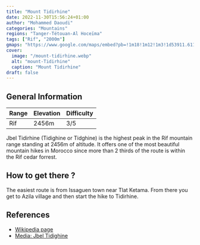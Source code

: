 ```yaml
---
title: "Mount Tidirhine"
date: 2022-11-30T15:56:24+01:00
author: "Mohammed Daoudi"
categories: "Mountains"
regions: "Tanger-Tétouan-Al Hoceïma"
tags: ["Rif", "2000m"]
gmaps: "https://www.google.com/maps/embed?pb=!1m18!1m12!1m3!1d53911.61100774292!2d-4.57060786791833!3d34.867447076952935!2m3!1f0!2f0!3f0!3m2!1i1024!2i768!4f13.1!3m3!1m2!1s0xd750c39ee15ffa9%3A0x46d0aeeb5143c0da!2sJbel%20Tidirhine!5e0!3m2!1sen!2sma!4v1669820427608!5m2!1sen!2sma"
cover:
  image: "/mount-tidirhine.webp"
  alt: "mount-Tidirhine"
  caption: "Mount Tidirhine"
draft: false
---
```


## General Information

| Range | Elevation | Difficulty |
| --- | --- | --- |
| Rif | 2456m | 3/5 |

Jbel Tidirhine (Tidighine or Tidghine) is the highest peak in the Rif mountain range standing at 2456m of altitude. It offers one of the most beautiful mountain hikes in Morocco since more than 2 thirds of the route is within the Rif cedar forrest.

## How to get there ?
The easiest route is from Issaguen town near Tlat Ketama. From there you get to Azila village and then start the hike to Tidirhine.

## References
- [Wikipedia page](https://en.wikipedia.org/wiki/Jbel_Tidirhine)
- [Media: Jbel Tidighine](https://www.youtube.com/watch?v=jjbPyoWxyko)
